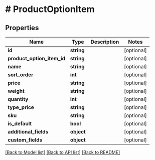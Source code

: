 # # ProductOptionItem

## Properties

Name | Type | Description | Notes
------------ | ------------- | ------------- | -------------
**id** | **string** |  | [optional]
**product_option_item_id** | **string** |  | [optional]
**name** | **string** |  | [optional]
**sort_order** | **int** |  | [optional]
**price** | **string** |  | [optional]
**weight** | **string** |  | [optional]
**quantity** | **int** |  | [optional]
**type_price** | **string** |  | [optional]
**sku** | **string** |  | [optional]
**is_default** | **bool** |  | [optional]
**additional_fields** | **object** |  | [optional]
**custom_fields** | **object** |  | [optional]

[[Back to Model list]](../../README.md#models) [[Back to API list]](../../README.md#endpoints) [[Back to README]](../../README.md)
